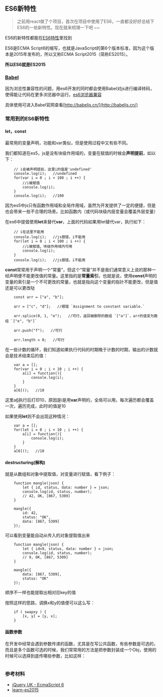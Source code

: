 ## ES6新特性

> 之前用react做了个项目，首次在项目中使用了ES6，一直都没好好总结下ES6的一些新特性。现在就来梳理一下吧 ~~

ES6的新特性都能在[ES6特性](http://es6-features.org/#Constants)里找到

ES6是ECMA Script6的缩写，也就是JavaScript的第6个版本标准，因为这个版本是2015年发布的，所以又称ECMA Script2015（简称ES2015）。

**所以ES6就是ES2015**


### [Babel](http://babeljs.cn/)

因为浏览性兼容性的问题，用es6开发的同时都会使用Babel对js进行编译转码，使得能让代码在更多浏览器中运行。[es6浏览器兼容](http://caniuse.com/#search=es6)

具体使用可进入Babel官网查看[http://babeljs.cn/](http://babeljs.cn/)

### 常用到的ES6新特性

#### let，const
最常用的变量声明，功能和var类似，但是使用过程中又有些不同。

我们都知道在es5，js是没有块级作用域的，变量在赋值的时候会**声明提前**，如以下：
```
	// i会被声明提前，这里i的值是'undefined'
	console.log(i);   //undefined
	for(var i = 0 ; i < 100 ; i ++) {
		//i被赋值
		console.log(i);
	}
	console.log(i);   //100
```

因为es5中js只有函数作用域和全局作用域，虽然为开发提供了一定的便捷，但是也会带来一些不合理的场景。比如函数内（或代码块级内层变量会覆盖外层变量）

在es6中提倡使用**let**来替代**var**，上面的代码如果用let替代var，执行如下：
```
	// i在这里不能用
	console.log(i);   //js报错，i不能用
	for(let i = 0 ; i < 100 ; i ++) {
		//i被赋值，块级作用域内可用
		console.log(i);
	}
	console.log(i);   //js报错，i不能用
```

**const**常常用于声明一个“常量”，但这个“常量”并不是我们通常意义上说的那种一经声明便不能更改值的常量。这里指的是**常量索引**，也就是说，使用**const**声明的变量的索引是一个不可更改的常量，也就是指向这个变量的指针不能更改，但是值还是可以更改哒
```
	const arr = ["a", "b"];

	arr = ["c", "d"];   //报错 `Assignment to constant variable.`

	arr.splice(0, 1, "e");   //可行，返回被删除的数组 `["a"]`，arr的值变为数组 `["e", "b"]`

	arr.push("f");   //可行

	arr.length = 0;   //可行
```

在一些计数的循环，我们知道如果执行代码的时期晚于计数的时期，输出的计数就会是技术结束后的值：
```
	var a = [];
	for(var i = 0 ; i < 10 ; i ++) {
		a[i] = function(){
			console.log(i);
		}
	}
	a[6]();   //10
```

这里a[6]()执行后打印10，原因是i是用**var**声明的，全局可以用，每次遍历都会覆盖一次，遍历完成，此时i的值是10

如果使用**let**则不会出现这种情况：
```
	var a = [];
	for(let i = 0 ; i < 10 ; i ++) {
		a[i] = function(){
			console.log(i);
		}
	}
	a[6]();   //10
```

#### destructuring(解构)

就是从数组和对象中提取值，对变量进行赋值，看下例子：
```
	function mangle(json) {
		let { id, status, data: number } = json;
		console.log(id, status, number);
		// 42, OK, [867, 5309]
	}

	mangle({ 
		id: 42, 
		status: "OK", 
		data: [867, 5309] 
	});
```
可以看到变量能自动从传入的对象提取值出来

```
	function mangle(json) {
		let { id=9, status, data: number } = json;
		console.log(id, status, number);
		// 9, OK, [867, 5309]
	}

	mangle({ 
		data: [867, 5309], 
		status: "OK" 
	});
```
顺序不一样也能提取出相对应key的值

按照这样的思路，调换x和y的值便可以这么写：
```
	if ( swapxy ) {
		[x, y] = [y, x];
	}
```

#### 函数参数
在开发中经常会遇到参数传递的函数，尤其是在写公共函数，有些参数是可选的，而且是多个函数可选的时候，我们常常用的方法是把参数封装成一个Obj，使用的时候可以选择到底传哪些参数，比如这样：
```
```

### 参考材料
* [jQuery UK - EcmaScript 6](https://docs.google.com/presentation/d/1PvAHvODY_L3AiumgyjNFl4IPr82dq74vJxmMPOeU8uE/edit#slide=id.g68f6b382e_0118)
* [learn-es2015](http://babeljs.cn/docs/learn-es2015)
